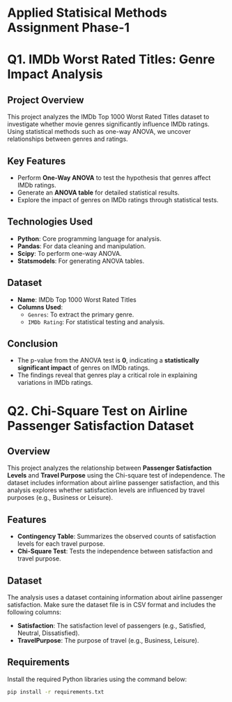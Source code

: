 # **Applied Statisical Methods Assignment Phase-1**

# **Q1. IMDb Worst Rated Titles: Genre Impact Analysis**

## Project Overview

This project analyzes the IMDb Top 1000 Worst Rated Titles dataset to investigate whether movie genres significantly influence IMDb ratings. Using statistical methods such as one-way ANOVA, we uncover relationships between genres and ratings.

## Key Features

- Perform **One-Way ANOVA** to test the hypothesis that genres affect IMDb ratings.
- Generate an **ANOVA table** for detailed statistical results.
- Explore the impact of genres on IMDb ratings through statistical tests.

## Technologies Used

- **Python**: Core programming language for analysis.
- **Pandas**: For data cleaning and manipulation.
- **Scipy**: To perform one-way ANOVA.
- **Statsmodels**: For generating ANOVA tables.

## Dataset

- **Name**: IMDb Top 1000 Worst Rated Titles
- **Columns Used**:
  - `Genres`: To extract the primary genre.
  - `IMDb Rating`: For statistical testing and analysis.

## Conclusion

- The p-value from the ANOVA test is **0**, indicating a **statistically significant impact** of genres on IMDb ratings.
- The findings reveal that genres play a critical role in explaining variations in IMDb ratings.

# Q2. Chi-Square Test on Airline Passenger Satisfaction Dataset

## Overview

This project analyzes the relationship between **Passenger Satisfaction Levels** and **Travel Purpose** using the Chi-square test of independence. The dataset includes information about airline passenger satisfaction, and this analysis explores whether satisfaction levels are influenced by travel purposes (e.g., Business or Leisure).

## Features

- **Contingency Table**: Summarizes the observed counts of satisfaction levels for each travel purpose.
- **Chi-Square Test**: Tests the independence between satisfaction and travel purpose.

## Dataset

The analysis uses a dataset containing information about airline passenger satisfaction. Make sure the dataset file is in CSV format and includes the following columns:

- **Satisfaction**: The satisfaction level of passengers (e.g., Satisfied, Neutral, Dissatisfied).
- **TravelPurpose**: The purpose of travel (e.g., Business, Leisure).

## Requirements

Install the required Python libraries using the command below:

```bash
pip install -r requirements.txt
```
